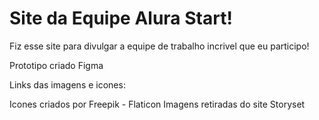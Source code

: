 # Site da Equipe Alura Start!
Fiz esse site para divulgar a equipe de trabalho incrivel que eu participo!

Prototipo criado Figma

Links das imagens e icones:

Icones criados por Freepik - Flaticon
Imagens retiradas do site Storyset
